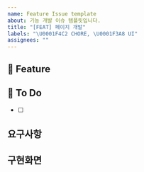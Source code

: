```yaml
---
name: Feature Issue template
about: 기능 개발 이슈 템플릿입니다.
title: "[FEAT] 페이지 개발"
labels: "\U0001F4C2 CHORE, \U0001F3A8 UI"
assignees: ""
---
```


## 📌 Feature

<!-- 개발하는 기능에 대한 설명 -->

## 📜 To Do

<!-- 해야할 세부 Task -->

-   [ ]

## 요구사항

## 구현화면

<!-- 그 외 기타 내용들 -->
